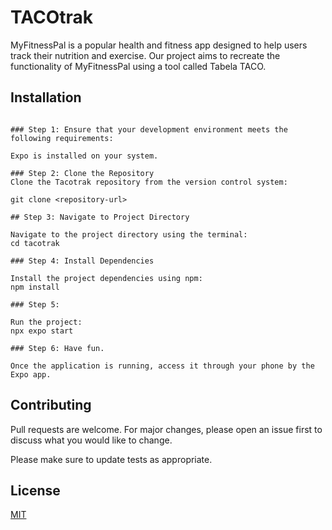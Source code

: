 # TACOtrak

MyFitnessPal is a popular health and fitness app designed to help users track their nutrition and exercise. 
Our project aims to recreate the functionality of MyFitnessPal using a tool called Tabela TACO.

## Installation

```

### Step 1: Ensure that your development environment meets the following requirements:

Expo is installed on your system.

### Step 2: Clone the Repository
Clone the Tacotrak repository from the version control system:

git clone <repository-url>

## Step 3: Navigate to Project Directory

Navigate to the project directory using the terminal:
cd tacotrak

### Step 4: Install Dependencies

Install the project dependencies using npm:
npm install

### Step 5:

Run the project:
npx expo start

### Step 6: Have fun.

Once the application is running, access it through your phone by the Expo app. 
```

## Contributing

Pull requests are welcome. For major changes, please open an issue first
to discuss what you would like to change.

Please make sure to update tests as appropriate.

## License

[MIT](https://choosealicense.com/licenses/mit/)
